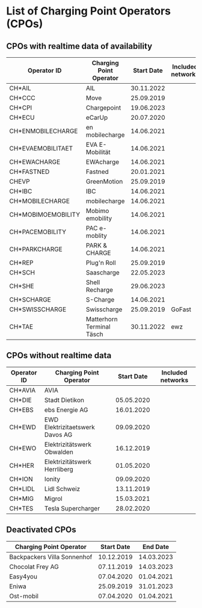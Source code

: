 # List of Charging Point Operators (CPOs)

## CPOs with realtime data of availability

| Operator ID | Charging Point Operator | Start Date | Included networks
| --- | --- | --- | ---
| CH*AIL | AIL | 30.11.2022 |
| CH*CCC | Move | 25.09.2019 |
| CH*CPI | Chargepoint | 19.06.2023 |
| CH*ECU | eCarUp | 20.07.2020 |
| CH*ENMOBILECHARGE | en mobilecharge | 14.06.2021 |
| CH*EVAEMOBILITAET | EVA E-Mobilität | 14.06.2021 |
| CH*EWACHARGE | EWAcharge | 14.06.2021 |
| CH*FASTNED | Fastned | 20.01.2021 | 
| CHEVP | GreenMotion | 25.09.2019 |
| CH*IBC | IBC | 14.06.2021 |
| CH*MOBILECHARGE | mobilecharge | 14.06.2021 |
| CH*MOBIMOEMOBILITY | Mobimo emobility | 14.06.2021 |
| CH*PACEMOBILITY | PAC e-moblity | 14.06.2021 |
| CH*PARKCHARGE | PARK & CHARGE | 14.06.2021 |
| CH*REP | Plug'n Roll | 25.09.2019 |
| CH*SCH | Saascharge | 22.05.2023 | |
| CH*SHE | Shell Recharge | 29.06.2023 | |
| CH*SCHARGE | S-Charge | 14.06.2021 |
| CH*SWISSCHARGE | Swisscharge | 25.09.2019 | GoFast|
| CH*TAE | Matterhorn Terminal Täsch | 30.11.2022 | ewz|

## CPOs without realtime data

| Operator ID | Charging Point Operator | Start Date | Included networks
| --- | --- | --- | ---
| CH*AVIA | AVIA | 
| CH*DIE | Stadt Dietikon | 05.05.2020
| CH*EBS | ebs Energie AG | 16.01.2020
| CH*EWD | EWD Elektrizitaetswerk Davos AG | 09.09.2020
| CH*EWO | Elektrizitätswerk Obwalden | 16.12.2019
| CH*HER | Elektrizitätswerk Herrliberg | 01.05.2020
| CH*ION | Ionity | 09.09.2020
| CH*LIDL | Lidl Schweiz | 13.11.2019
| CH*MIG | Migrol | 15.03.2021
| CH*TES | Tesla Supercharger | 28.02.2020


## Deactivated CPOs

| Charging Point Operator | Start Date | End Date
| --- | --- | ---
| Backpackers Villa Sonnenhof | 10.12.2019 | 14.03.2023
| Chocolat Frey AG | 07.11.2019 | 14.03.2023
| Easy4you | 07.04.2020 | 01.04.2021
| Eniwa | 25.09.2019 | 31.01.2023
| Ost-mobil | 07.04.2020 | 01.04.2021

